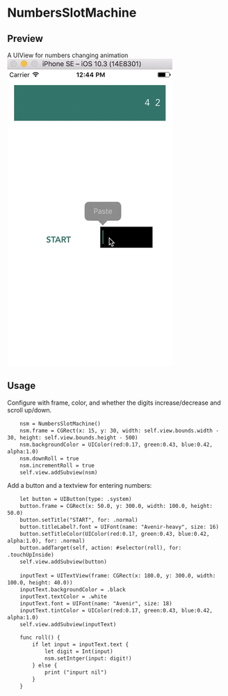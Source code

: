 # NumbersSlotMachine

## Preview
A UIView for numbers changing animation
![demo](doc/numbers-slot.gif)

## Usage

Configure with frame, color, and whether the digits increase/decrease and scroll up/down.

```
    nsm = NumbersSlotMachine()
    nsm.frame = CGRect(x: 15, y: 30, width: self.view.bounds.width - 30, height: self.view.bounds.height - 500)
    nsm.backgroundColor = UIColor(red:0.17, green:0.43, blue:0.42, alpha:1.0)
    nsm.downRoll = true
    nsm.incrementRoll = true
    self.view.addSubview(nsm)
```

Add a button and a textview for entering numbers:

```       
    let button = UIButton(type: .system)
    button.frame = CGRect(x: 50.0, y: 300.0, width: 100.0, height: 50.0)
    button.setTitle("START", for: .normal)
    button.titleLabel?.font = UIFont(name: "Avenir-heavy", size: 16)
    button.setTitleColor(UIColor(red:0.17, green:0.43, blue:0.42, alpha:1.0), for: .normal)
    button.addTarget(self, action: #selector(roll), for: .touchUpInside)
    self.view.addSubview(button)

    inputText = UITextView(frame: CGRect(x: 180.0, y: 300.0, width: 100.0, height: 40.0))
    inputText.backgroundColor = .black
    inputText.textColor = .white
    inputText.font = UIFont(name: "Avenir", size: 18)
    inputText.tintColor = UIColor(red:0.17, green:0.43, blue:0.42, alpha:1.0)
    self.view.addSubview(inputText)
```

```
    func roll() {
        if let input = inputText.text {
            let digit = Int(input)
            nsm.setIntger(input: digit!)
        } else {
            print ("inpurt nil")
        }
    }
```
